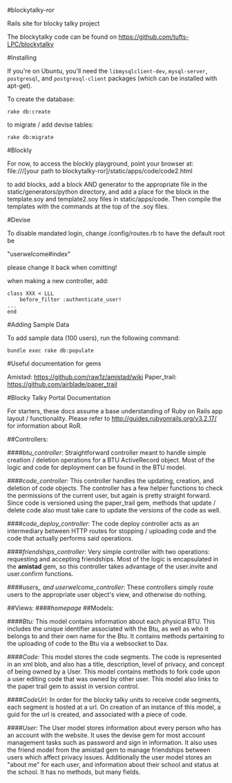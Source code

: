 #blockytalky-ror

Rails site for blocky talky project

The blockytalky code can be found on https://github.com/tufts-LPC/blockytalky

#Installing

If you're on Ubuntu, you'll need the ``libmysqlclient-dev``, ``mysql-server``,
``postgresql``, and ``postgresql-client`` packages (which can be installed with
apt-get).

To create the database:

    rake db:create

to migrate / add devise tables:
    
    rake db:migrate

#Blockly

For now, to access the blockly playground, point your browser at:
file:///[your path to blockytalky-ror]/static/apps/code/code2.html

to add blocks, add a block AND generator to the appropriate file in the static/generators/python directory, and add a place for the block in the template.soy and template2.soy files in static/apps/code.  Then compile the templates with the commands at the top of the .soy files.

#Devise

To disable mandated login, change /config/routes.rb to have the default root be

"userwelcome#index"

please change it back when comitting!

when making a new controller, add:

    class XXX < LLL
        before_filter :authenticate_user!
    ...
    end

#Adding Sample Data

To add sample data (100 users), run the following command:

    bundle exec rake db:populate

#Useful documentation for gems

Amistad: https://github.com/raw1z/amistad/wiki
Paper_trail: https://github.com/airblade/paper_trail

#Blocky Talky Portal Documentation

For starters, these docs assume a base understanding of Ruby on Rails app layout / functionality.  Please refer to http://guides.rubyonrails.org/v3.2.17/ for information about RoR.

##Controllers:

####*btu_controller:*
Straightforward controller meant to handle simple creation / deletion operations for a BTU ActiveRecord object. 
Most of the logic and code for deployment can be found in the BTU model.

####*code_controller:*
This controller handles the updating, creation, and deletion of code objects.  The controller has a few helper functions to check the permissions of the current user, but again is pretty straight forward.  
Since code is versioned using the paper_trail gem, methods that update / delete code also must take care to update the versions of the code as well.

####*code_deploy_controller:*
The code deploy controller acts as an intermediary between HTTP routes for stopping / uploading code and the code that actually performs said operations.

####*friendships_controller*:
Very simple controller with two operations: requesting and accepting friendships.  Most of the logic is encapsulated in the <b>amistad</b> gem, so this controller takes advantage of the user.invite and user.confirm functions.

####*users_ and userwelcome_controller*:
These controllers simply route users to the appropriate user object's view, and otherwise do nothing.

##Views:
####*homepage*
##Models:

####*Btu:*
This model contains information about each physical BTU.  This includes the 
unique identifier associated with the Btu, as well as who it belongs to and 
their own name for the Btu.  It contains methods pertaining to the uploading
of code to the Btu via a websocket to Dax. 

####*Code:*
This model stores the code segments.  The code is represented in an xml blob,
and also has a title, description, level of privacy, and concept of being owned
by a User. This model contains methods to fork code upon a user editing code
that was owned by other user.  This model also links to the paper trail gem
to assist in version control.

####*CodeUrl:*
In order for the blocky talky units to receive code segments, each segment is
hosted at a url.  On creation of an instance of this model, a guid for the
url is created, and associated with a piece of code.

####*User:*
The User model stores information about every person who has an account with
the website.  It uses the devise gem for most account management tasks such
as password and sign in information.  It also uses the friend model from the
amistad gem to manage friendships between users which affect privacy issues.
Additionally the user model stores an "about me" for each user, and information
about their school and status at the school. It has no methods, but many fields.
